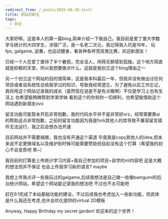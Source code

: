 ```yaml
---
redirect_from: /_posts/2025-08-30-test/
title: 网站的新生
tags:
  - 杂记
---
```


大家好啊，这是本人的第一篇blog,简单介绍一下我自己。我目前是爱丁堡大学数学与统计的大四学生，涉猎广泛，是一名老二次元，我记得我入坑是16年， 玩fps, galgame, 追番，也运动健身，看各种各样竞技类比赛，欢迎新朋友！

已经一个人在爱丁堡待了半个暑假，完全没人，闲得无聊感到孤独，这个地方简直就是抑郁的天堂，所以我想要做点什么，这就是我创立这个blog理由之一

另一个创立这个网站的目的很简单，这是我本科最后一年，但我并没有做出过任何项目或者说系统性总结我学过的知识，导致我经常遗忘，为了避免以后工作忘记，我将用这个网站记录我的成长（虽然现在说是不是有点晚啊）不仅是学习上也有生活上
也希望能稍微帮到学弟学妹 看到这个的你祝你一切顺利，也希望能借助这个网站遇到新朋友ovo

留言功能可能暂未开启非常抱歉，我的代码水平并不是非常好orz，经常需要靠ai的帮助这点非常抱歉，之前的留言功能因为我是fork其他人的库导致不兼容留言插件无法运行，我之后会想办法开通

目前网站并不需要捐赠，我也没有开通这个渠道 毕竟我是copy其他人的idea,但未来说不定更换域名以及维护到时候可能需要赞助但目前没有这个打算（希望我的初心不会变质吧 笑~）

我目前的打算是上传统计学习内容+我自己参加的项目+自学的ml内容吧 这是大概的想法但并不保证 也会上传我学习新的语言? maybe

我想上传我点评一些我玩过的galgame,后续我想法是自己做一些像bamgumi的后台统计网站，希望这个网站能记录我的想法吧 不过也不太可能吧

赶在9.1完成了本站基础功能的建设，不过后续我也考虑加入一些新功能，但具体是什么我还在考虑,也许会优化提供的virtual 2D模板 

Anyway, Happy Birthday my secret garden!
欢迎来的这个世界！
